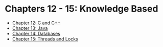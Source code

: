 # Chapters 12 - 15: Knowledge Based
* [Chapter 12: C and C++](./Ch12_C_and_Cpp)
* [Chapter 13: Java](./Ch13_Java)
* [Chapter 14: Databases](./Ch14_Databases)
* [Chapter 15: Threads and Locks](./Ch15_Threads_and_Locks)
